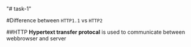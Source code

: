 "# task-1" 

#Difference between `HTTP1.1` vs `HTTP2`

##HTTP 
**Hypertext transfer protocal** is used to communicate between webbrowser and server